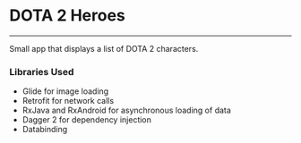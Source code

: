 # DOTA 2 Heroes
---

Small app that displays a list of DOTA 2 characters.

### Libraries Used

* Glide for image loading
* Retrofit for network calls
* RxJava and RxAndroid for asynchronous loading of data
* Dagger 2 for dependency injection
* Databinding

